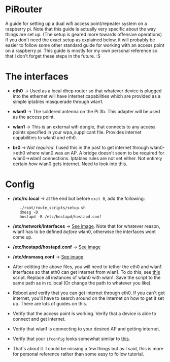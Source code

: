 # PiRouter
A guide for setting up a dual wifi access point/repeater system on a raspberry pi. Note that this guide is actually very specific about the way things are set up. (The setup is geared more towards offensive operations) If you don't need the exact setup as explained below, it will probably be easier to follow some other standard guide for working with an access point on a raspberry pi. This guide is mostly for my own personal reference so that I don't forget these steps in the future. :S

# The interfaces

- **eth0** -> Used as a local dhcp router so that whatever device is plugged into the ethernet will have internet capabilities which are provided as a simple iptables masquerade through wlan1. 

- **wlan0** -> The soldered antenna on the Pi 3b. This adapter will be used as the access point.

- **wlan1** -> This is an external wifi dongle, that connects to any access points specified in your wpa_supplicant file. Provides internet capabilities to wlan0 and eth0.

- **br0** -> *Not required*. I used this in the past to get internet through wlan0->eth0 where wlan0 was an AP. A bridge doesn't seem to be required for wlan0->wlan1 connections. Iptables rules are not set either. Not entirely certain *how* wlan0 gets internet. Need to look into this.

# Config 

- **/etc/rc.local** -> at the end but before ``exit 0``, add the following:
    ```
       ./root/route_scripts/setup.sh
       dmesg -D
       hostapd -B /etc/hostapd/hostapd.conf
    ```
- **/etc/network/interfaces** -> [See image](/Selection_842.png). Note that for whatever reason, wlan1 has to be defined *before* wlan0, otherwise the interfaces wont come up.

- **/etc/hostapd/hostapd.conf** -> [See image](/Selection_841.png)

- **/etc/dnsmasq.conf** -> [See image](/Selection_840.png)

- After editting the above files, you will need to tether the eth0 and wlan1 interfaces so that eth0 can get internet from wlan1.
To do this, see [this](https://github.com/Zeroeh/udp-mitm/blob/master/raspberrypi/setup.sh) script. Replace all instances of wlan0 with wlan1. Save the script to the same path as in rc.local (Or change the path to whatever you like).

- Reboot and verify that you can get internet through eth0. If you can't get internet, you'll have to search around on the internet on how to get it set up. There are lots of guides on this.

- Verify that the access point is working. Verify that a device is able to connect and get internet.

- Verify that wlan1 is connecting to your desired AP and getting internet.

- Verify that your ``ifconfig`` looks somewhat similar to [this](/Selection_843.png).

- That's about it. I could be missing a few things but as I said, this is more for personal reference rather than some easy to follow tutorial.
